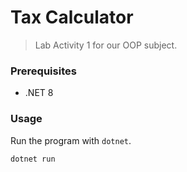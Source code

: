 # Tax Calculator

> Lab Activity 1 for our OOP subject.

### Prerequisites

- .NET 8

### Usage

Run the program with `dotnet`.

```bash
dotnet run
```
